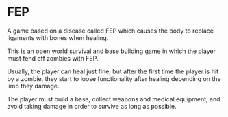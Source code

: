 # FEP

A game based on a disease called FEP which causes the body to replace ligaments with bones when healing.

This is an open world survival and base building game in which the player must fend off zombies with FEP.


Usually, the player can heal just fine, but after the first time the player is hit by a zombie, they start to loose functionality after healing depending on the limb they damage.

The player must build a base, collect weapons and medical equipment, and avoid taking damage in order to survive as long as possible.

